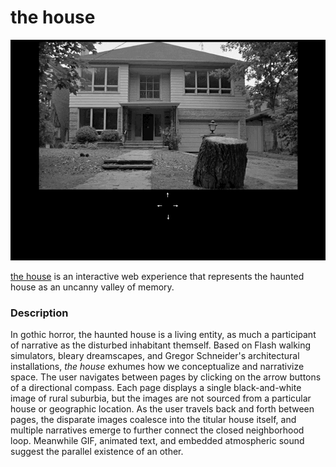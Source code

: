 # the house
![demo](https://github.com/togekisse/iml300/blob/master/project-1/assets-1/project-1.gif)

[the house](https://togekisse.github.io/iml300/project-1/index.html) is an interactive web experience that represents the haunted house as an uncanny valley of memory.

### Description

In gothic horror, the haunted house is a living entity, as much a participant of narrative as the disturbed inhabitant themself. Based on Flash walking simulators, bleary dreamscapes, and Gregor Schneider's architectural installations, <i>the house</i> exhumes how we conceptualize and narrativize space. The user navigates between pages by clicking on the arrow buttons of a directional compass. Each page displays a single black-and-white image of rural suburbia, but the images are not sourced from a particular house or geographic location. As the user travels back and forth between pages, the disparate images coalesce into the titular house itself, and multiple narratives emerge to further connect the closed neighborhood loop. Meanwhile GIF, animated text, and embedded atmospheric sound suggest the parallel existence of an other.